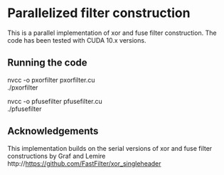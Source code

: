 # Parallelized filter construction
This is a parallel implementation of xor and fuse filter construction. The code has been tested with CUDA 10.x versions.

## Running the code 
nvcc -o pxorfilter pxorfilter.cu <br/>
./pxorfilter

nvcc -o pfusefilter pfusefilter.cu <br/>
./pfusefilter

## Acknowledgements
This implementation builds on the serial versions of xor and fuse filter constructions by Graf and Lemire http://https://github.com/FastFilter/xor_singleheader
